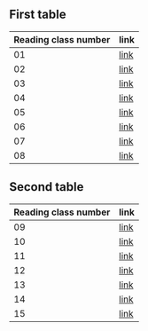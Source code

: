 ## First table

|Reading class number|link|
|----|----|
| 01 | [link]()|
| 02 | [link]()|
| 03 | [link]()|
| 04 | [link]()|
| 05 | [link](301reads/read05.md)|
| 06 | [link](301reads/read06.md)|
| 07 | [link]()|
| 08 | [link]()|

## Second table

|Reading class number|link|
|----|----|
| 09 | [link]()|
| 10 | [link]()|
| 11 | [link]()|
| 12 | [link]()|
| 13 | [link]()|
| 14 | [link]()|
| 15 | [link]()|
